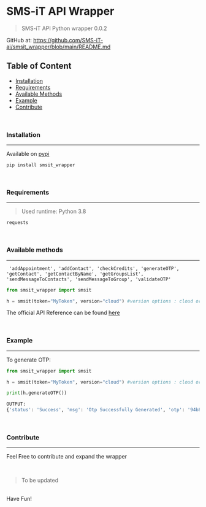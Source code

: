 # SMS-iT API Wrapper
> SMS-iT API Python wrapper 0.0.2

GitHub at: https://github.com/SMS-iT-ai/smsit_wrapper/blob/main/README.md
<br/>

## Table of Content 

- [Installation](#installation)
- [Requirements](#requirements)
- [Available Methods](#available-methods)
- [Example](#example)
- [Contribute](#contribute)

<br/>

### Installation
---
Available on [pypi](https://pypi.org/project/smsit_wrapper/)

```
pip install smsit_wrapper
```

<br/>

### Requirements
---
> Used runtime: Python 3.8

```
requests
```

<br/>

### Available methods
---

```
 'addAppointment', 'addContact', 'checkCredits', 'generateOTP', 'getContact', 'getContactByName', 'getGroupsList', 'sendMessageToContacts', 'sendMessageToGroup', 'validateOTP'

```


```python
from smsit_wrapper import smsit

h = smsit(token="MyToken", version="cloud") #version options : cloud or decentral
```

The official API Reference can be found [here](https://controlpanel.smsit.ai/users/api)

<br/>

### Example
---

To generate OTP:
```python
from smsit_wrapper import smsit

h = smsit(token="MyToken", version="cloud") #version options : cloud or decentral

print(h.generateOTP())

OUTPUT:
{'status': 'Success', 'msg': 'Otp Successfully Generated', 'otp': '94b87b'}

```

<br/>

### Contribute
---

Feel Free to contribute and expand the wrapper

<br/>

>To be updated
<br/>
Have Fun!

